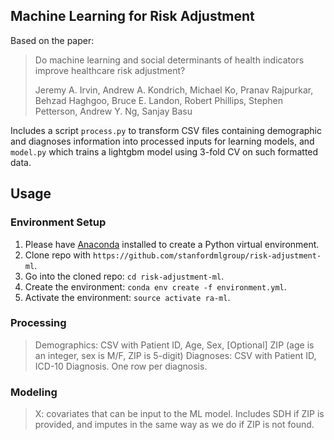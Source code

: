 ## Machine Learning for Risk Adjustment

Based on the paper:

  > Do machine learning and social determinants of health indicators improve healthcare risk adjustment?
  >
  > Jeremy A. Irvin, Andrew A. Kondrich, Michael Ko, Pranav Rajpurkar, Behzad Haghgoo, Bruce E. Landon, Robert Phillips, Stephen Petterson, Andrew Y. Ng, Sanjay Basu 

Includes a script `process.py` to transform CSV files containing demographic and diagnoses information into processed inputs for learning models, and `model.py` which trains a lightgbm model using 3-fold CV on such formatted data.
## Usage

### Environment Setup
1. Please have [Anaconda](https://docs.conda.io/en/latest/miniconda.html) installed to create a Python virtual environment.
2. Clone repo with `https://github.com/stanfordmlgroup/risk-adjustment-ml`.
3. Go into the cloned repo: `cd risk-adjustment-ml`.
4. Create the environment: `conda env create -f environment.yml`.
5. Activate the environment: `source activate ra-ml`.

### Processing
> Demographics: CSV with Patient ID, Age, Sex, [Optional] ZIP (age is an integer, sex is M/F, ZIP is 5-digit)  Diagnoses: CSV with Patient ID, ICD-10 Diagnosis. One row per diagnosis.

### Modeling

> X: covariates that can be input to the ML model. Includes SDH if ZIP is provided, and imputes in the same way as we do if ZIP is not found.
